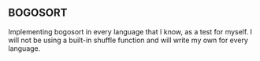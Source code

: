 ## BOGOSORT

Implementing bogosort in every language that I know, as a test for myself. I will not be using a built-in shuffle function and will write my own for every language. 
